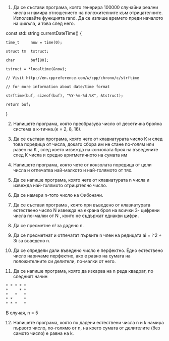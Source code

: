 1. Да се състави програма, която генерира 100000 случайни реални числа и намира отношението на положителните към отрицателните. Използвайте функцията rand. Да се изпише времето преди началото на цикъла, и това след него. 

const std::string currentDateTime() {

    time_t     now = time(0);

    struct tm  tstruct;

    char       buf[80];

    tstruct = *localtime(&now);

    // Visit http://en.cppreference.com/w/cpp/chrono/c/strftime

    // for more information about date/time format

    strftime(buf, sizeof(buf), "%Y-%m-%d.%X", &tstruct);

    return buf;

}


2. Напишете програма, която преобразува число от десетична бройна система в к-тична.(к = 2, 8, 16).

3. Да се състави програма, която чете от клавиатурата число К и след това поредица от числа, докато сбора им не стане по-голям или равен на K , след което извежда на конзолата броя на въведените след K числа и средно аритметичното на сумата им

4. Напишете програма, която чете от конзолата поредица от цели числа и отпечатва най-малкото и най-голямото от тях.

5. Да се напише програма, която чете от клавиатурата n числа и извежда най-голямото отрицателно число.

6. Да се намери n-тото число на Фибоначи.

7. Да се състави програма , която при въведено от клавиатурата естествено число N извежда на екрана броя на всички 3- цифрени числа по-малки от N , които не съдържат еднакви цифри.

8. Да се пресметне n! за дадено n.

9. Да се пресметнат и отпечатат първите n член на редицата ai = i^2 + 3i за въведено n.

10. Да се определи дали въведено число е перфектно. Едно естествено число наричаме перфектно, ако е равно на сумата на положителните си делители, по-малки от него.

11. Да се напише програма, която да изкарва на n реда квадрат, по следният начин

```
* * * * *
*     * *
*   *   *
* *     *
* * *   *
```
В случая, n = 5

12. Напишете програма, която по дадени естествени числа n и k намира първото число, по-голямо от n, на което сумата от делителите (без самото число) е равна на k.


